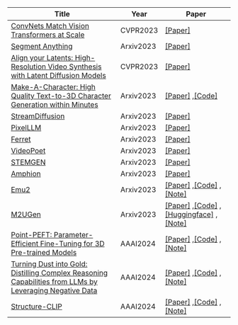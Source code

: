 | Title| Year |Paper|
| ------- | ----- | ------ |
|[ConvNets Match Vision Transformers at Scale](https://arxiv.org/abs/2310.16764)|CVPR2023|[[Paper]](https://arxiv.org/abs/2310.16764)|
|[Segment Anything](https://arxiv.org/abs/2304.02643)|Arxiv2023|[[Paper]](https://arxiv.org/abs/2304.02643)|
|[Align your Latents: High-Resolution Video Synthesis with Latent Diffusion Models](https://web3.arxiv.org/abs/2304.08818)|CVPR2023|[[Paper]](https://web3.arxiv.org/abs/2304.08818)|
|[Make-A-Character: High Quality Text-to-3D Character Generation within Minutes](https://arxiv.org/pdf/2312.15430.pdf)|Arxiv2023|[[Paper]](https://arxiv.org/pdf/2312.15430.pdf) ,[[Code]](https://github.com/Human3DAIGC/Make-A-Character)|
|[StreamDiffusion](https://arxiv.org/pdf/2312.12491.pdf)|Arxiv2023|[[Paper]](https://arxiv.org/pdf/2312.12491.pdf)|
|[PixelLLM](https://arxiv.org/pdf/2312.09237.pdf)|Arxiv2023|[[Paper]](https://arxiv.org/pdf/2312.09237.pdf)|
|[Ferret](https://arxiv.org/pdf/2310.07704.pdf)|Arxiv2023|[[Paper]](https://arxiv.org/pdf/2310.07704.pdf)|
|[VideoPoet](https://arxiv.org/pdf/2312.14125.pdf)|Arxiv2023|[[Paper]](https://arxiv.org/pdf/2312.14125.pdf)|
|[STEMGEN](https://arxiv.org/pdf/2312.08723.pdf)|Arxiv2023|[[Paper]](https://arxiv.org/pdf/2312.08723.pdf)|
|[Amphion](https://arxiv.org/pdf/2312.09911.pdf)|Arxiv2023|[[Paper]](https://arxiv.org/pdf/2312.09911.pdf)|
|[Emu2](https://arxiv.org/abs/2312.13286)|Arxiv2023|[[Paper]](https://arxiv.org/abs/2312.13286) ,[[Code]](：https://github.com/baaivision/Emu/tree/main/Emu2) ,[[Note]](https://mp.weixin.qq.com/s/aAS1JZWqzlxIHCe5f5MNhw)|
|[M2UGen](https://arxiv.org/pdf/2311.11255.pdf)|Arxiv2023|[[Paper]](https://arxiv.org/pdf/2311.11255.pdf) ,[[Code]](https://github.com/shansongliu/M2UGen/tree/main) ,[[Huggingface]](https://huggingface.co/M2UGen) ,[[Note]](https://mp.weixin.qq.com/s/tbn-7BA_UJC8NQ9Ht5KbLQ)|
|[Point-PEFT: Parameter-Efficient Fine-Tuning for 3D Pre-trained Models](https://arxiv.org/abs/2310.03059)|AAAI2024|[[Paper]](https://arxiv.org/abs/2310.03059) ,[[Code]](https://github.com/Ivan-Tang-3D/Point-PEFT) ,[[Note]](https://mp.weixin.qq.com/s/9ez2y2JicUC4DB0SiM5f6g)|
|[Turning Dust into Gold: Distilling Complex Reasoning Capabilities from LLMs by Leveraging Negative Data](https://arxiv.org/pdf/2312.12832.pdf)|AAAI2024|[[Paper]](https://arxiv.org/pdf/2312.12832.pdf) ,[[Code]](https://github.com/Yiwei98/TDG) ,[[Note]](https://mp.weixin.qq.com/s/dCQL3UcF810rX1ezGDxvRg)|
|[Structure-CLIP](https://arxiv.org/pdf/2305.06152.pdf)|AAAI2024|[[Paper]](https://arxiv.org/pdf/2305.06152.pdf) ,[[Code]](https://github.com/zjukg/Structure-CLIP) ,[[Note]](https://mp.weixin.qq.com/s/F6eJfKPx_02z8x_RvXKYDA)|